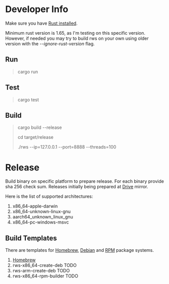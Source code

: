 # Developer Info
Make sure you have [Rust installed](https://www.rust-lang.org/tools/install).

Minimum rust version is 1.65, as I'm testing on this specific version. However, if needed you may try to build rws on your own using older version with the _--ignore-rust-version_ flag.

## Run
> cargo run

## Test
> cargo test

## Build

> cargo build --release
>
> cd target/release
>
> ./rws --ip=127.0.0.1 --port=8888 --threads=100


# Release
Build binary on specific platform to prepare release.
For each binary provide sha 256 check sum.
Releases initially being prepared at
[Drive](https://drive.google.com/drive/folders/13iSR3VxmfFvZgOZ0LddP_EJp7GJ-lQd8?usp=share_link) mirror.

Here is the list of supported architectures:
1. x86_64-apple-darwin
2. x86_64-unknown-linux-gnu
3. aarch64_unknown_linux_gnu
4. x86_64-pc-windows-msvc

## Build Templates
There are templates for 
[Homebrew](https://brew.sh/), 
[Debian](https://www.debian.org/) and 
[RPM](https://rpm.org/) package systems.
1. [Homebrew](https://github.com/bohdaq/homebrew-rust-web-server)
2. rws-x86_64-create-deb TODO
3. rws-arm-create-deb TODO
4. rws-x86_64-rpm-builder TODO
